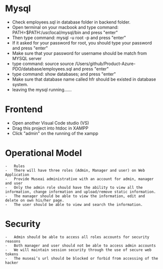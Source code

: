 # Mysql
- Check employees.sql in database folder in backend folder.
- Open terminal on your macbook and type command: PATH=$PATH:/usr/local/mysql/bin and press "enter"
- Then type command: mysql -u root -p and press "enter"
- If it asked for your password for root, you should type your password and press "enter"
- Make sure that your password for username should be match from MYSQL server
- type command: source source /Users/github/Product-Azure-PDO/database/employees.sql and press "enter"
- type command: show databases; and press "enter"
- Make sure that database name called hfr should be existed in database system.
- leaving the mysql running......



# Frontend 
- Open another Visual Code studio (VS)
- Drag this project into htdoc in XAMPP
- Click "admin" on the running of the xampp


# Operational Model
	-	Rules
	-	There will have three roles (Admin, Manager and user) on Web Application
	-	Provide Museai administrative with an account for admin, manager and user
	-	Only the admin role should have the ability to view all the information, change information and upload/remove static information.
	-	The manager should be able to view the information, edit and delete on own his/her page.
	-	The user should be able to view and search the information.

# Security
	-	Admin should be able to access all roles accounts for security reasons
	-	Both manager and user should not be able to access admin accounts
	-	We will maintain session security through the use of secure web tokens
	-	The museai’s url should be blocked or forbid from accessing of the hacker

